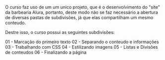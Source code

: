 O curso faz uso de um um unico projeto, que é o desenvolvimento do "site" da barbearia Alura, portanto, deste modo não se faz necessário a abertura de diversas pastas de subdivisões, já que elas compartilham um mesmo conteudo. 

Destre isso, o curso possui as seguintes subdivisões:

01 - Marcação do primeiro texto
02 - Separando o conteudo e informações
03 - Trabalhando com CSS
04 - Estilizando imagens
05 - Listas e Divisões de conteudos
06 - Finalizando a página
